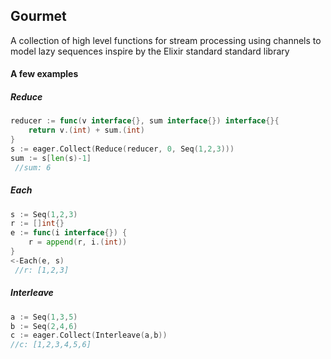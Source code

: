## Gourmet
A collection of high level functions for stream processing using channels to model lazy sequences inspire by the Elixir standard standard library

#### A few examples

##### Reduce
```go
reducer := func(v interface{}, sum interface{}) interface{}{
    return v.(int) + sum.(int)
}
s := eager.Collect(Reduce(reducer, 0, Seq(1,2,3)))
sum := s[len(s)-1]
 //sum: 6
```

##### Each
```go
s := Seq(1,2,3)
r := []int{}
e := func(i interface{}) {
	r = append(r, i.(int))
}
<-Each(e, s)
 //r: [1,2,3]
```

##### Interleave
```go
a := Seq(1,3,5)
b := Seq(2,4,6)
c := eager.Collect(Interleave(a,b))
//c: [1,2,3,4,5,6]
```
